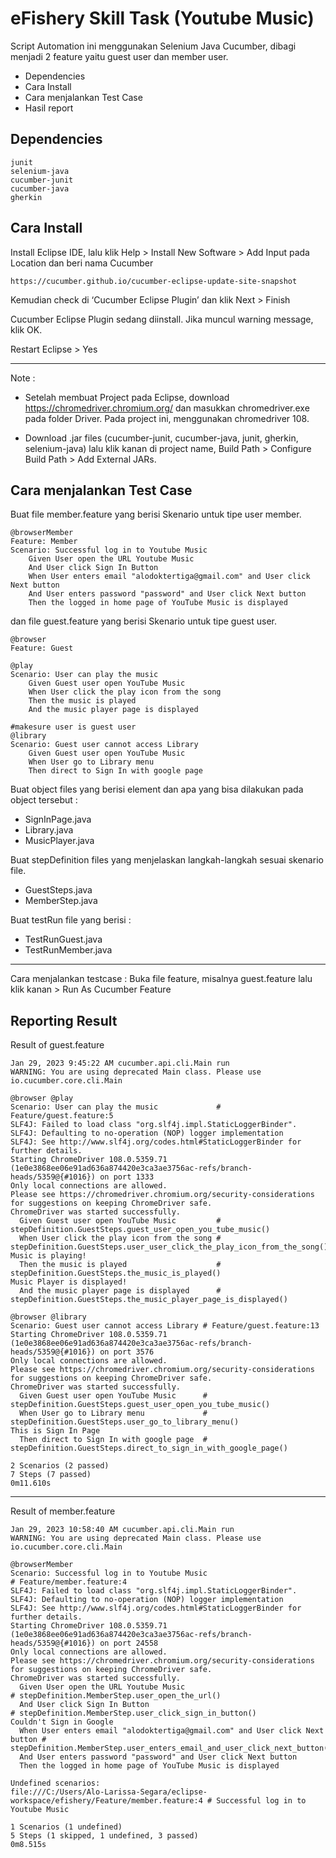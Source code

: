 # eFishery Skill Task (Youtube Music)
Script Automation ini menggunakan Selenium Java Cucumber, dibagi menjadi 2 feature yaitu guest user dan member user.

- Dependencies
- Cara Install
- Cara menjalankan Test Case
- Hasil report

## Dependencies
```
junit
selenium-java
cucumber-junit
cucumber-java
gherkin
```

## Cara Install

Install Eclipse IDE, lalu klik Help > Install New Software > Add
Input pada Location dan beri nama Cucumber
```
https://cucumber.github.io/cucumber-eclipse-update-site-snapshot
```

Kemudian check di ‘Cucumber Eclipse Plugin’ dan klik Next > Finish

Cucumber Eclipse Plugin sedang diinstall. Jika muncul warning message, klik OK.

Restart Eclipse > Yes

---
Note :
- Setelah membuat Project pada Eclipse, download https://chromedriver.chromium.org/ dan masukkan chromedriver.exe pada folder Driver. Pada project ini, menggunakan chromedriver 108.

- Download .jar files (cucumber-junit, cucumber-java, junit, gherkin, selenium-java) lalu klik kanan di project name, Build Path > Configure Build Path > Add External JARs.

## Cara menjalankan Test Case
Buat file member.feature yang berisi Skenario untuk tipe user member.
```
@browserMember
Feature: Member
Scenario: Successful log in to Youtube Music
	Given User open the URL Youtube Music
	And User click Sign In Button
	When User enters email "alodoktertiga@gmail.com" and User click Next button
	And User enters password "password" and User click Next button
	Then the logged in home page of YouTube Music is displayed
```

dan file guest.feature yang berisi Skenario untuk tipe guest user.
```
@browser
Feature: Guest

@play
Scenario: User can play the music
	Given Guest user open YouTube Music 
	When User click the play icon from the song
	Then the music is played 
	And the music player page is displayed
	
#makesure user is guest user
@library
Scenario: Guest user cannot access Library
	Given Guest user open YouTube Music 
	When User go to Library menu
	Then direct to Sign In with google page
```

Buat object files yang berisi element dan apa yang bisa dilakukan pada object tersebut : 
- SignInPage.java
- Library.java
- MusicPlayer.java

Buat stepDefinition files yang menjelaskan langkah-langkah sesuai skenario file.
- GuestSteps.java
- MemberStep.java

Buat testRun file yang berisi : 
- TestRunGuest.java
- TestRunMember.java

---
Cara menjalankan testcase : 
Buka file feature, misalnya guest.feature lalu klik kanan > Run As Cucumber Feature

## Reporting Result

Result of guest.feature
```
Jan 29, 2023 9:45:22 AM cucumber.api.cli.Main run
WARNING: You are using deprecated Main class. Please use io.cucumber.core.cli.Main

@browser @play
Scenario: User can play the music             # Feature/guest.feature:5
SLF4J: Failed to load class "org.slf4j.impl.StaticLoggerBinder".
SLF4J: Defaulting to no-operation (NOP) logger implementation
SLF4J: See http://www.slf4j.org/codes.html#StaticLoggerBinder for further details.
Starting ChromeDriver 108.0.5359.71 (1e0e3868ee06e91ad636a874420e3ca3ae3756ac-refs/branch-heads/5359@{#1016}) on port 1333
Only local connections are allowed.
Please see https://chromedriver.chromium.org/security-considerations for suggestions on keeping ChromeDriver safe.
ChromeDriver was started successfully.
  Given Guest user open YouTube Music         # stepDefinition.GuestSteps.guest_user_open_you_tube_music()
  When User click the play icon from the song # stepDefinition.GuestSteps.user_user_click_the_play_icon_from_the_song()
Music is playing!
  Then the music is played                    # stepDefinition.GuestSteps.the_music_is_played()
Music Player is displayed!
  And the music player page is displayed      # stepDefinition.GuestSteps.the_music_player_page_is_displayed()

@browser @library
Scenario: Guest user cannot access Library # Feature/guest.feature:13
Starting ChromeDriver 108.0.5359.71 (1e0e3868ee06e91ad636a874420e3ca3ae3756ac-refs/branch-heads/5359@{#1016}) on port 3576
Only local connections are allowed.
Please see https://chromedriver.chromium.org/security-considerations for suggestions on keeping ChromeDriver safe.
ChromeDriver was started successfully.
  Given Guest user open YouTube Music      # stepDefinition.GuestSteps.guest_user_open_you_tube_music()
  When User go to Library menu             # stepDefinition.GuestSteps.user_go_to_library_menu()
This is Sign In Page
  Then direct to Sign In with google page  # stepDefinition.GuestSteps.direct_to_sign_in_with_google_page()

2 Scenarios (2 passed)
7 Steps (7 passed)
0m11.610s

```
---

Result of member.feature
```
Jan 29, 2023 10:58:40 AM cucumber.api.cli.Main run
WARNING: You are using deprecated Main class. Please use io.cucumber.core.cli.Main

@browserMember
Scenario: Successful log in to Youtube Music                                  # Feature/member.feature:4
SLF4J: Failed to load class "org.slf4j.impl.StaticLoggerBinder".
SLF4J: Defaulting to no-operation (NOP) logger implementation
SLF4J: See http://www.slf4j.org/codes.html#StaticLoggerBinder for further details.
Starting ChromeDriver 108.0.5359.71 (1e0e3868ee06e91ad636a874420e3ca3ae3756ac-refs/branch-heads/5359@{#1016}) on port 24558
Only local connections are allowed.
Please see https://chromedriver.chromium.org/security-considerations for suggestions on keeping ChromeDriver safe.
ChromeDriver was started successfully.
  Given User open the URL Youtube Music                                       # stepDefinition.MemberStep.user_open_the_url()
  And User click Sign In Button                                               # stepDefinition.MemberStep.user_click_sign_in_button()
Couldn't Sign in Google
  When User enters email "alodoktertiga@gmail.com" and User click Next button # stepDefinition.MemberStep.user_enters_email_and_user_click_next_button(java.lang.String)
  And User enters password "password" and User click Next button
  Then the logged in home page of YouTube Music is displayed

Undefined scenarios:
file:///C:/Users/Alo-Larissa-Segara/eclipse-workspace/efishery/Feature/member.feature:4 # Successful log in to Youtube Music

1 Scenarios (1 undefined)
5 Steps (1 skipped, 1 undefined, 3 passed)
0m8.515s

```

